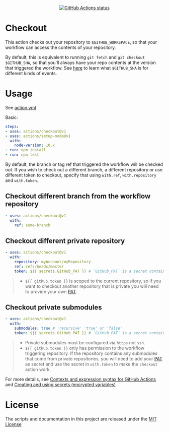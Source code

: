 <p align="center">
  <a href="https://github.com/actions/checkout"><img alt="GitHub Actions status" src="https://github.com/actions/checkout/workflows/test-local/badge.svg"></a>
</p>

# Checkout

This action checks out your repository to `$GITHUB_WORKSPACE`, so that your workflow can access the contents of your repository.

By default, this is equivalent to running `git fetch` and `git checkout $GITHUB_SHA`, so that you'll always have your repo contents at the version that triggered the workflow.
See [here](https://help.github.com/en/articles/events-that-trigger-workflows) to learn what `$GITHUB_SHA` is for different kinds of events.

# Usage

See [action.yml](action.yml)

Basic:

```yaml
steps:
- uses: actions/checkout@v1
- uses: actions/setup-node@v1
  with:
    node-version: 10.x 
- run: npm install
- run: npm test
```

By default, the branch or tag ref that triggered the workflow will be checked out. If you wish to check out a different branch, a different repository or use different token to checkout, specify that using `with.ref`, `with.repository` and `with.token`.

## Checkout different branch from the workflow repository
```yaml
- uses: actions/checkout@v1
  with:
    ref: some-branch
```

## Checkout different private repository
```yaml
- uses: actions/checkout@v1
  with:
    repository: myAccount/myRepository
    ref: refs/heads/master
    token: ${{ secrets.GitHub_PAT }} # `GitHub_PAT` is a secret contains your PAT.
```
> - `${{ github.token }}` is scoped to the current repository, so if you want to checkout another repository that is private you will need to provide your own [PAT](https://help.github.com/en/github/authenticating-to-github/creating-a-personal-access-token-for-the-command-line).

## Checkout private submodules
```yaml
- uses: actions/checkout@v1
  with:
    submodules: true # 'recursive' 'true' or 'false'
    token: ${{ secrets.GitHub_PAT }} # `GitHub_PAT` is a secret contains your PAT.
```
> - Private submodules must be configured via `https` not `ssh`.
> - `${{ github.token }}` only has permission to the workflow triggering repository. If the repository contains any submodules that come from private repositories, you will need to add your [PAT](https://help.github.com/en/github/authenticating-to-github/creating-a-personal-access-token-for-the-command-line) as secret and use the secret in `with.token` to make the `checkout` action work.

For more details, see [Contexts and expression syntax for GitHub Actions](https://help.github.com/en/articles/contexts-and-expression-syntax-for-github-actions) and [Creating and using secrets (encrypted variables)](https://help.github.com/en/articles/virtual-environments-for-github-actions#creating-and-using-secrets-encrypted-variables)

# License

The scripts and documentation in this project are released under the [MIT License](LICENSE)
